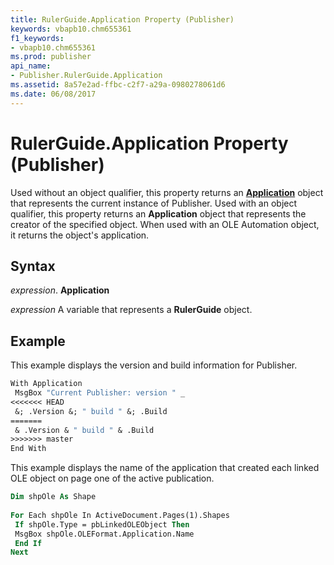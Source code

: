 ```yaml
---
title: RulerGuide.Application Property (Publisher)
keywords: vbapb10.chm655361
f1_keywords:
- vbapb10.chm655361
ms.prod: publisher
api_name:
- Publisher.RulerGuide.Application
ms.assetid: 8a57e2ad-ffbc-c2f7-a29a-0980278061d6
ms.date: 06/08/2017
---
```



# RulerGuide.Application Property (Publisher)

Used without an object qualifier, this property returns an  **[Application](Publisher.Application.md)** object that represents the current instance of Publisher. Used with an object qualifier, this property returns an  **Application** object that represents the creator of the specified object. When used with an OLE Automation object, it returns the object's application.


## Syntax

 _expression_. **Application**

 _expression_ A variable that represents a  **RulerGuide** object.


## Example

This example displays the version and build information for Publisher.


```vb
With Application 
 MsgBox "Current Publisher: version " _ 
<<<<<<< HEAD
 &; .Version &; " build " &; .Build 
=======
 & .Version & " build " & .Build 
>>>>>>> master
End With
```

This example displays the name of the application that created each linked OLE object on page one of the active publication.




```vb
Dim shpOle As Shape 
 
For Each shpOle In ActiveDocument.Pages(1).Shapes 
 If shpOle.Type = pbLinkedOLEObject Then 
 MsgBox shpOle.OLEFormat.Application.Name 
 End If 
Next
```


